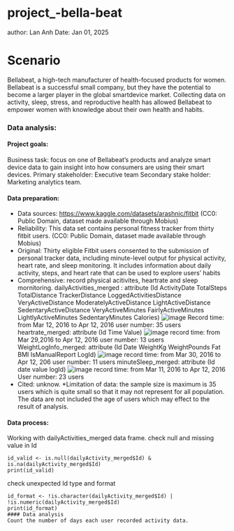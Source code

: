 # project_-bella-beat
author: Lan Anh
Date: Jan 01, 2025
# Scenario
 Bellabeat, a high-tech manufacturer of health-focused products for women. Bellabeat is a successful small company, but they have the potential to become a larger player in the
 global smartdevice market. Collecting data on activity, sleep, stress, and reproductive health has allowed Bellabeat to empower women with knowledge about their own health and habits.
### Data analysis:
#### Project goals:
Business task: focus on one of Bellabeat’s products and analyze smart device data to gain insight into how consumers are using their smart devices.
Primary stakeholder: Executive team
Secondary stake holder: Marketing analytics team.
#### Data preparation:
* Data sources: https://www.kaggle.com/datasets/arashnic/fitbit (CC0: Public Domain, dataset made available through Mobius)
* Reliability: This data set contains personal fitness tracker from thirty fitbit users. (CC0: Public Domain, dataset made available through Mobius)
* Original: Thirty eligible Fitbit users consented to the submission of personal tracker data, including minute-level output for physical activity, heart rate, and sleep   monitoring. It includes information about daily activity, steps, and heart rate that can be used to explore users’ habits
* Comprehensive: record physical acitivites, heartrate and sleep mornitoring.
dailyActivities_merged : attribute (Id	ActivityDate	TotalSteps	TotalDistance	TrackerDistance	LoggedActivitiesDistance	VeryActiveDistance	ModeratelyActiveDistance	LightActiveDistance	SedentaryActiveDistance	VeryActiveMinutes	FairlyActiveMinutes	LightlyActiveMinutes	SedentaryMinutes	Calories) 
![image](https://github.com/user-attachments/assets/6323596e-c4c4-495b-922c-f4db5656b7de)
Record time: from Mar 12, 2016 to Apr 12, 2016
user number: 35 users
heartrate_merged: attribute (Id	Time	Value)
![image](https://github.com/user-attachments/assets/27666214-b0da-41bc-b142-a36a8259c7c9)
record time: from Mar 29,2016 to Apr 12, 2016
user number: 13 users
WeightLogInfo_merged: attribute (Id	Date	WeightKg	WeightPounds	Fat	BMI	IsManualReport	LogId)
![image](https://github.com/user-attachments/assets/37451d92-7098-4ace-867e-ff0180dc3b6f)
record time: from Mar 30, 2016 to Apr 12, 206
user number: 11 users
minuteSleep_merged: attribute (Id	date	value	logId)
![image](https://github.com/user-attachments/assets/335f15dd-35cb-480c-8128-50757913d1c1)
record time: from Mar 11, 2016 to Apr 12, 2016
User number: 23 users
* Cited: unknow.
*Limitation of data: the sample size is maximum is 35 users which is quite small so that it may not represent for all population.
The data are not included the age of users which may effect to the result of analysis.
#### Data process: 
Working with dailyActivities_merged data frame.
check null and missing value in Id
```
id_valid <- is.null(dailyActivity_merged$Id) & is.na(dailyActivity_merged$Id)
print(id_valid)
```
check unexpected Id type and format
```
id_format <- !is.character(dailyActivity_merged$Id) | !is.numeric(dailyActivity_merged$Id)
print(id_format)
#### Data analysis
Count the number of days each user recorded activity data.



